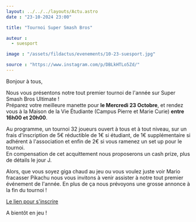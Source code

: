 ```yaml
---
layout: ../../../layouts/Actu.astro
date : "23-10-2024 23:00"

title: "Tournoi Super Smash Bros"

auteur :
  - suesport

image : "/assets/fildactus/evenements/10-23-suesport.jpg"

source : "https://www.instagram.com/p/DBLkHTLo5Zd/"
---
```


Bonjour à tous,

Nous vous présentons notre tout premier tournoi de l'année sur Super Smash Bros Ultimate !  
Préparez votre meilleure manette pour __le Mercredi 23 Octobre__, et rendez vous à la Maison de la Vie Étudiante (Campus Pierre et Marie Curie) __entre 16h00 et 20h00__.

Au programme, un tournoi 32 joueurs ouvert à tous et à tout niveau, sur un frais d'inscription de 5€ réductible de 1€ si étudiant, de 1€ supplémentaire si adhérent à l'association et enfin de 2€ si vous ramenez un set up pour le tournoi.  
En compensation de cet acquittement nous proposerons un cash prize, plus de détails le jour J.

Alors, que vous soyez giga chaud au jeu ou vous voulez juste voir Mario fracasser Pikachu nous vous invitons à venir assister à notre tout premier événement de l'année. En plus de ça nous prévoyons une grosse annonce à la fin du tournoi !

[Le lien pour s'inscrire](https://www.start.gg/tournament/sust-5-sorbonne-universit-smash-tournament)

A bientôt en jeu !